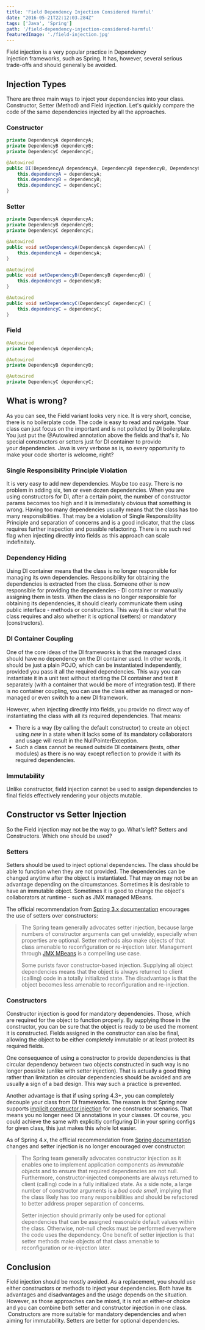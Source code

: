 ```yaml
---
title: 'Field Dependency Injection Considered Harmful'
date: "2016-05-21T22:12:03.284Z"
tags: ['Java', 'Spring']
path: '/field-dependency-injection-considered-harmful'
featuredImage: './field-injection.jpg'
---
```


Field injection is a very popular practice in Dependency Injection frameworks, such as Spring. It has, however, several serious trade-offs and should generally be avoided.
<!--more-->

Injection Types
---------------

There are three main ways to inject your dependencies into your class. Constructor, Setter (Method) and Field injection. Let\'s quickly compare the code of the same dependencies injected by all the approaches.

### Constructor

```java
private DependencyA dependencyA;
private DependencyB dependencyB;
private DependencyC dependencyC;

@Autowired
public DI(DependencyA dependencyA, DependencyB dependencyB, DependencyC dependencyC) {
    this.dependencyA = dependencyA;
    this.dependencyB = dependencyB;
    this.dependencyC = dependencyC;
}
```

### Setter

```java
private DependencyA dependencyA;
private DependencyB dependencyB;
private DependencyC dependencyC;

@Autowired
public void setDependencyA(DependencyA dependencyA) {
    this.dependencyA = dependencyA;
}

@Autowired
public void setDependencyB(DependencyB dependencyB) {
    this.dependencyB = dependencyB;
}

@Autowired
public void setDependencyC(DependencyC dependencyC) {
    this.dependencyC = dependencyC;
}
```

### Field

```java
@Autowired
private DependencyA dependencyA;

@Autowired
private DependencyB dependencyB;

@Autowired
private DependencyC dependencyC;
```

What is wrong?
--------------

As you can see, the Field variant looks very nice. It is very short, concise, there is no boilerplate code. The code is easy to read and navigate. Your class can just focus on the important and is not polluted by DI boilerplate. You just put the @Autowired annotation above the fields and that\'s it. No special constructors or setters just for DI container to provide your dependencies. Java is very verbose as is, so every opportunity to make your code shorter is welcome, right?

### Single Responsibility Principle Violation

It is very easy to add new dependencies. Maybe too easy. There is no problem in adding six, ten or even dozen dependencies. When you are using constructors for DI, after a certain point, the number of constructor params becomes too high and it is immediately obvious that something is wrong. Having too many dependencies usually means that the class has too many responsibilities. That may be a violation of Single Responsibility Principle and separation of concerns and is a good indicator, that the class requires further inspection and possible refactoring. There is no such red flag when injecting directly into fields as this approach can scale indefinitely.

### Dependency Hiding

Using DI container means that the class is no longer responsible for managing its own dependencies. Responsibility for obtaining the dependencies is extracted from the class. Someone other is now responsible for providing the dependencies - DI container or manually assigning them in tests. When the class is no longer responsible for obtaining its dependencies, it should clearly communicate them using public interface - methods or constructors. This way it is clear what the class requires and also whether it is optional (setters) or mandatory (constructors).

### DI Container Coupling

One of the core ideas of the DI frameworks is that the managed class should have no dependency on the DI container used. In other words, it should be just a plain POJO, which can be instantiated independently, provided you pass it all the required dependencies. This way you can instantiate it in a unit test without starting the DI container and test it separately (with a container that would be more of integration test). If there is no container coupling, you can use the class either as managed or non-managed or even switch to a new DI framework.

However, when injecting directly into fields, you provide no direct way of instantiating the class with all its required dependencies. That means:

-   There is a way (by calling the default constructor) to create an object using *new* in a state when it lacks some of its mandatory collaborators and usage will result in the NullPointerException.
-   Such a class cannot be reused outside DI containers (tests, other modules) as there is no way except reflection to provide it with its required dependencies.

### Immutability

Unlike constructor, field injection cannot be used to assign dependencies to final fields effectively rendering your objects mutable.

Constructor vs Setter Injection
-----------------------------------

So the Field injection may not be the way to go. What\'s left? Setters and Constructors. Which one should be used?

### Setters

Setters should be used to inject optional dependencies. The class should be able to function when they are not provided. The dependencies can be changed anytime after the object is instantiated. That may on may not be an advantage depending on the circumstances. Sometimes it is desirable to have an immutable object. Sometimes it is good to change the object\'s collaborators at runtime - such as JMX managed MBeans.

The official recommendation from [Spring 3.x documentation](http://docs.spring.io/spring/docs/3.1.x/spring-framework-reference/html/beans.html#d0e2778) encourages the use of setters over constructors:

> The Spring team generally advocates setter injection, because large numbers of constructor arguments can get unwieldy, especially when properties are optional. Setter methods also make objects of that class amenable to reconfiguration or re-injection later. Management through [JMX MBeans](http://docs.spring.io/spring/docs/3.1.x/spring-framework-reference/html/jmx.html "23. JMX") is a compelling use case.
>
> Some purists favor constructor-based injection. Supplying all object dependencies means that the object is always returned to client (calling) code in a totally initialized state. The disadvantage is that the object becomes less amenable to reconfiguration and re-injection.

### Constructors

Constructor injection is good for mandatory dependencies. Those, which are required for the object to function properly. By supplying those in the constructor, you can be sure that the object is ready to be used the moment it is constructed. Fields assigned in the constructor can also be final, allowing the object to be either completely immutable or at least protect its required fields.

One consequence of using a constructor to provide dependencies is that circular dependency between two objects constructed in such way is no longer possible (unlike with setter injection). That is actually a good thing rather than limitation as circular dependencies should be avoided and are usually a sign of a bad design. This way such a practice is prevented.

Another advantage is that if using spring 4.3+, you can completely decouple your class from DI frameworks. The reason is that Spring now supports [implicit constructor injection](https://spring.io/blog/2016/03/04/core-container-refinements-in-spring-framework-4-3) for one constructor scenarios. That means you no longer need DI annotations in your classes. Of course, you could achieve the same with explicitly configuring DI in your spring configs for given class, this just makes this whole lot easier.

As of Spring 4.x, the official recommendation from [Spring documentation](http://docs.spring.io/spring/docs/4.2.x/spring-framework-reference/html/beans.html#beans-constructor-injection) changes and setter injection is no longer encouraged over constructor:

> The Spring team generally advocates constructor injection as it enables one to implement application components as *immutable objects* and to ensure that required dependencies are not null. Furthermore, constructor-injected components are always returned to client (calling) code in a fully initialized state. As a side note, a large number of constructor arguments is a *bad code smell*, implying that the class likely has too many responsibilities and should be refactored to better address proper separation of concerns.
>
> Setter injection should primarily only be used for optional dependencies that can be assigned reasonable default values within the class. Otherwise, not-null checks must be performed everywhere the code uses the dependency. One benefit of setter injection is that setter methods make objects of that class amenable to reconfiguration or re-injection later.

Conclusion
--------------

Field injection should be mostly avoided. As a replacement, you should use either constructors or methods to inject your dependencies. Both have its advantages and disadvantages and the usage depends on the situation. However, as those approaches can be mixed, it is not an either-or choice and you can combine both setter and constructor injection in one class.  Constructors are more suitable for mandatory dependencies and when aiming for immutability. Setters are better for optional dependencies.
